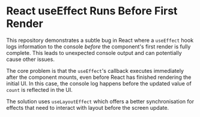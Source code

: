 # React useEffect Runs Before First Render

This repository demonstrates a subtle bug in React where a `useEffect` hook logs information to the console *before* the component's first render is fully complete. This leads to unexpected console output and can potentially cause other issues.

The core problem is that the `useEffect`'s callback executes immediately after the component mounts, even before React has finished rendering the initial UI. In this case, the console log happens before the updated value of `count` is reflected in the UI. 

The solution uses `useLayoutEffect` which offers a better synchronisation for effects that need to interact with layout before the screen update.